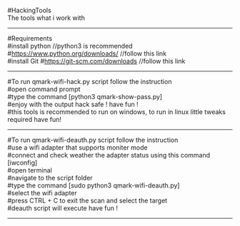 #HackingTools <br />
The tools what i work with <br />

***************************************************************************************************
#Requirements <br />
  #install python     //python3 is recommended <br />
    #https://www.python.org/downloads/      //follow this link <br />
  #install Git
    #https://git-scm.com/downloads          //follow this link <br />
  
***************************************************************************************************
#To run qmark-wifi-hack.py script follow the instruction <br />
  #open command prompt  <br />
  #type the command [python3 qmark-show-pass.py] <br />
  #enjoy with the output hack safe ! have fun ! <br />
  #this tools is recommended to run on windows, to run in linux little tweaks required have fun! <br />
  
***************************************************************************************************
#To run qmark-wifi-deauth.py script follow the instruction <br />
  #use a wifi adapter that supports moniter mode <br />
  #connect and check weather the adapter status using this command [iwconfig] <br />
  #open terminal  <br />
  #navigate to the script folder  <br />
  #type the command [sudo python3 qmark-wifi-deauth.py] <br />
  #select the wifi adapter <br />
  #press CTRL + C to exit the scan and select the target <br />
  #deauth script will execute have fun ! <br />
 
***************************************************************************************************
